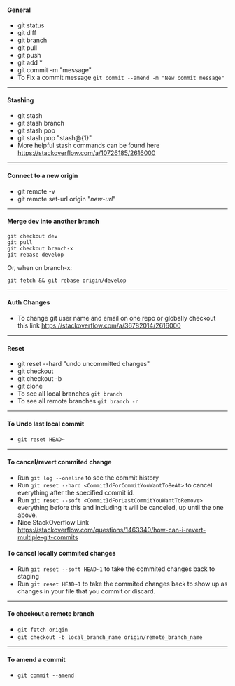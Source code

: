 #### General
- git status
- git diff
- git branch
- git pull
- git push
- git add *
- git commit -m "message"
- To Fix a commit message ```git commit --amend -m "New commit message"``` 
-----------------------
#### Stashing
- git stash 
- git stash branch <branchName>
- git stash pop
- git stash pop "stash@{1}"
- More helpful stash commands can be found here https://stackoverflow.com/a/10726185/2616000
--------------------------------
#### Connect to a new origin

- git remote -v
- git remote set-url origin "*new-url*"

---------------------
#### Merge dev into another branch
```  
git checkout dev 
git pull 
git checkout branch-x
git rebase develop
```  
Or, when on branch-x:

```git fetch && git rebase origin/develop```

-------------------------------------
#### Auth Changes
- To change git user name and email on one repo or globally checkout this link https://stackoverflow.com/a/36782014/2616000
-------------------------------------
#### Reset
- git reset --hard "undo uncommitted changes"
- git checkout 
- git checkout -b 
- git clone
- To see all local branches  ```git branch```
- To see all remote branches ```git branch -r```
--------------
#### To Undo last local commit
- ```git reset HEAD~```
--------------
#### To cancel/revert commited change
- Run ```git log --oneline``` to see the commit history
- Run ```git reset --hard <CommitIdForCommitYouWantToBeAt>``` to cancel everything after the specified commit id. 
- Run ```git reset --soft <CommitIdForLastCommitYouWantToRemove>``` everything before this and including it will be canceled, up until the one above. 
- Nice StackOverflow Link https://stackoverflow.com/questions/1463340/how-can-i-revert-multiple-git-commits  
#### To cancel locally commited changes
- Run ```git reset --soft HEAD~1``` to take the commited changes back to staging
- Run ```git reset HEAD~1``` to take the commited changes back to show up as changes in your file that you commit or discard.
--------------------------------------------------
#### To checkout a remote branch
- ```git fetch origin```
- ```git checkout -b local_branch_name origin/remote_branch_name```
--------------
#### To amend a commit
- ```git commit --amend```

